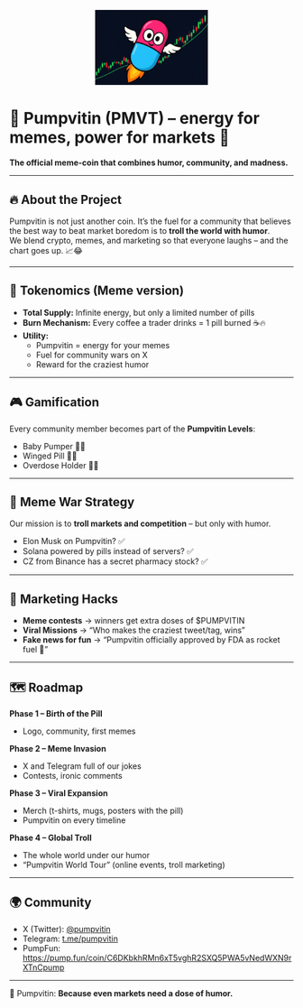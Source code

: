 <p align="center">
  <img src="Pumpvitin.png" alt="Pumpvitin Logo" width="200"/>
</p>


# 🚀 Pumpvitin (PMVT) – energy for memes, power for markets 💊  
**The official meme-coin that combines humor, community, and madness.**  

---

## 🔥 About the Project  
Pumpvitin is not just another coin. It’s the fuel for a community that believes the best way to beat market boredom is to **troll the world with humor**.  
We blend crypto, memes, and marketing so that everyone laughs – and the chart goes up. 📈😂  

---

## 💊 Tokenomics (Meme version)  
- **Total Supply:** Infinite energy, but only a limited number of pills  
- **Burn Mechanism:** Every coffee a trader drinks = 1 pill burned ☕🔥  
- **Utility:**  
  - Pumpvitin = energy for your memes  
  - Fuel for community wars on X  
  - Reward for the craziest humor  

---

## 🎮 Gamification  
Every community member becomes part of the **Pumpvitin Levels**:  
- Baby Pumper 👶💊  
- Winged Pill 🪽💊  
- Overdose Holder 🤯💊  

---

## 🤡 Meme War Strategy  
Our mission is to **troll markets and competition** – but only with humor.  
- Elon Musk on Pumpvitin? ✅  
- Solana powered by pills instead of servers? ✅  
- CZ from Binance has a secret pharmacy stock? ✅  

---

## 📢 Marketing Hacks  
- **Meme contests** → winners get extra doses of $PUMPVITIN  
- **Viral Missions** → “Who makes the craziest tweet/tag, wins”  
- **Fake news for fun** → “Pumpvitin officially approved by FDA as rocket fuel 🚀”  

---

## 🗺️ Roadmap  
**Phase 1 – Birth of the Pill**  
- Logo, community, first memes  

**Phase 2 – Meme Invasion**  
- X and Telegram full of our jokes  
- Contests, ironic comments  

**Phase 3 – Viral Expansion**  
- Merch (t-shirts, mugs, posters with the pill)  
- Pumpvitin on every timeline  

**Phase 4 – Global Troll**  
- The whole world under our humor  
- “Pumpvitin World Tour” (online events, troll marketing)  

---

## 🌍 Community  
- X (Twitter): [@pumpvitin](https://x.com/pumpvitin)  
- Telegram: [t.me/pumpvitin](https://t.me/pumpvitin)  
- PumpFun: https://pump.fun/coin/C6DKbkhRMn6xT5vghR2SXQ5PWA5vNedWXN9rXTnCpump

---

💊 Pumpvitin: **Because even markets need a dose of humor.**  
